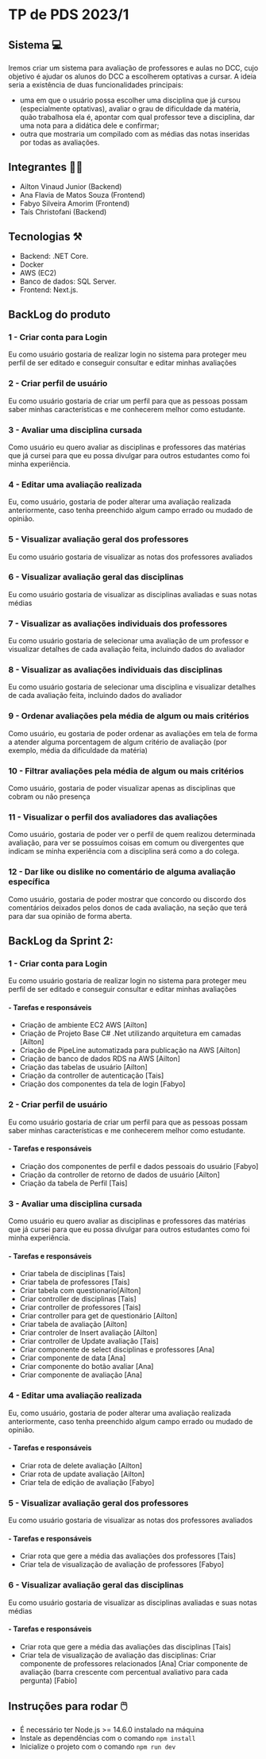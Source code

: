 # TP de PDS 2023/1

## Sistema 💻
Iremos criar um sistema para avaliação de professores e aulas no DCC, cujo objetivo é ajudar os alunos do DCC a escolherem optativas a cursar. A ideia seria a existência de duas funcionalidades principais:
- uma em que o usuário possa escolher uma disciplina que já cursou (especialmente optativas), avaliar o grau de dificuldade da matéria, quão trabalhosa ela é, apontar com qual professor teve a disciplina, dar uma nota para a didática dele e confirmar;
- outra que mostraria um compilado com as médias das notas inseridas por todas as avaliações.

## Integrantes 👧🏻
- Ailton Vinaud Junior (Backend)
- Ana Flavia de Matos Souza (Frontend)
- Fabyo Silveira Amorim (Frontend)
- Taís Christofani (Backend)

## Tecnologias ⚒️
- Backend: .NET Core.
- Docker
- AWS (EC2)
- Banco de dados: SQL Server.
- Frontend: Next.js.

## BackLog do produto 
### 1 - Criar conta para Login
Eu como usuário gostaria de realizar login no sistema para proteger meu perfil de ser editado e conseguir consultar e editar minhas avaliações
### 2 - Criar perfil de usuário
Eu como usuário gostaria de criar um perfil para que as pessoas possam saber minhas características e me conhecerem melhor como estudante.
### 3 - Avaliar uma disciplina cursada
Como usuário eu quero avaliar as disciplinas e professores das matérias que já cursei para que eu possa divulgar para outros estudantes como foi minha experiência.
### 4 - Editar uma avaliação realizada
Eu, como usuário, gostaria de poder alterar uma avaliação realizada anteriormente, caso tenha preenchido algum campo errado ou mudado de opinião.
### 5 - Visualizar avaliação geral dos professores
Eu como usuário gostaria de visualizar as notas dos professores avaliados
### 6 - Visualizar avaliação geral das disciplinas
Eu como usuário gostaria de visualizar as disciplinas avaliadas e suas notas médias
### 7 - Visualizar as avaliações individuais dos professores
Eu como usuário gostaria de selecionar uma avaliação de um professor e visualizar detalhes de cada avaliação feita, incluindo dados do avaliador
### 8 - Visualizar as avaliações individuais das disciplinas
Eu como usuário gostaria de selecionar uma disciplina e visualizar detalhes de cada avaliação feita, incluindo dados do avaliador
### 9 - Ordenar avaliações pela média de algum ou mais critérios
Como usuário, eu gostaria de poder ordenar as avaliações em tela de forma a atender alguma porcentagem de algum critério de avaliação (por exemplo, média da dificuldade da matéria)
### 10 - Filtrar avaliações pela média de algum ou mais critérios 
Como usuário, gostaria de poder visualizar apenas as disciplinas que cobram ou não presença
### 11 - Visualizar o perfil dos avaliadores das avaliações
Como usuário, gostaria de poder ver o perfil de quem realizou determinada avaliação, para ver se possuímos coisas em comum ou divergentes que indicam se minha experiência com a disciplina será como a do colega.
### 12 - Dar like ou dislike no comentário de alguma avaliação específica 
Como usuário, gostaria de poder mostrar que concordo ou discordo dos comentários deixados pelos donos de cada avaliação, na seção que terá para dar sua opinião de forma aberta.



## BackLog da Sprint 2:
### 1 - Criar conta para Login
Eu como usuário gostaria de realizar login no sistema para proteger meu perfil de ser editado e conseguir consultar e editar minhas avaliações
#### - Tarefas e responsáveis
- Criação de ambiente EC2 AWS [Ailton]
- Criação de Projeto Base C# .Net utilizando arquitetura em camadas [Ailton]
- Criação de PipeLine automatizada para publicação na AWS [Ailton]
- Criação de banco de dados RDS na AWS [Ailton]
- Criação das tabelas de usuário [Ailton]
- Criação da controller de autenticação [Tais]
- Criação dos componentes da tela de login [Fabyo]

### 2 - Criar perfil de usuário
Eu como usuário gostaria de criar um perfil para que as pessoas possam saber minhas características e me conhecerem melhor como estudante.
#### - Tarefas e responsáveis
- Criação dos componentes de perfil e dados pessoais do usuário [Fabyo]
- Criação da controller de retorno de dados de usuário [Ailton]
- Criação da tabela de Perfil [Tais]

### 3 - Avaliar uma disciplina cursada
Como usuário eu quero avaliar as disciplinas e professores das matérias que já cursei para que eu possa divulgar para outros estudantes como foi minha experiência.
#### - Tarefas e responsáveis
- Criar tabela de disciplinas [Tais]
- Criar tabela de professores [Tais]
- Criar tabela com questionario[Ailton]
- Criar controller de disciplinas [Tais]
- Criar controller de professores [Tais]
- Criar controller para get de questionário [Ailton]
- Criar tabela de avaliação [Ailton]
- Criar controler de Insert avaliação [Ailton]
- Criar controller de Update avaliação [Tais]
- Criar componente de select disciplinas e professores [Ana]
- Criar componente de data [Ana]
- Criar componente do botão avaliar [Ana]
- Criar componente de avaliação [Ana]

### 4 - Editar uma avaliação realizada
Eu, como usuário, gostaria de poder alterar uma avaliação realizada anteriormente, caso tenha preenchido algum campo errado ou mudado de opinião.
#### - Tarefas e responsáveis
- Criar rota de delete avaliação [Ailton]
- Criar rota de update avaliação [Ailton]
- Criar tela de edição de avaliação [Fabyo]

### 5 - Visualizar avaliação geral dos professores
Eu como usuário gostaria de visualizar as notas dos professores avaliados
#### - Tarefas e responsáveis
- Criar rota que gere a média das avaliações dos professores [Tais]
- Criar tela de visualização de avaliação de professores [Fabyo]

### 6 - Visualizar avaliação geral das disciplinas
Eu como usuário gostaria de visualizar as disciplinas avaliadas e suas notas médias
#### - Tarefas e responsáveis
- Criar rota que gere a média das avaliações das disciplinas [Tais]
- Criar tela de visualização de avaliação das disciplinas:
    Criar componente de professores relacionados [Ana]
    Criar componente de avaliação (barra crescente com percentual avaliativo para cada pergunta)  [Fabio]

## Instruções para rodar 🖱️
- É necessário ter Node.js >= 14.6.0 instalado na máquina
- Instale as dependências com o comando `npm install`
- Inicialize o projeto com o comando `npm run dev`
